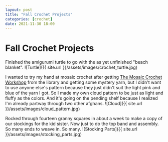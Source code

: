 ```yaml
---
layout: post
title: "Fall Crochet Projects"
categories: [crochet]
date: 2021-11-30 18:00
---
```


# Fall Crochet Projects

Finished the amigurumi turtle to go with the as yet unfinished "beach blanket". 
![Turtle]({{ site.url }}/assets/images/crochet_turtle.jpg)

I wanted to try my hand at mosaic crochet after getting [The Mosaic Crochet Workshop](https://www.crochet.com/mosaic-crochet-workshop/p/33892) from the library and getting some mystery yarn, but I didn't want to use anyone else's pattern because they just didn't suit the light pink and blue of the yarn I got. So I made my own cloud pattern to be just as light and fluffy as the colors. And it's going on the pending shelf because I realized I'm already partway through two other afghans. 
![Cloud]({{ site.url }}/assets/images/cloud_pattern.jpg)

Rocked through fourteen granny squares in about a week to make a copy of our stockings for the kid sister. Now just to do the top band and assembly. So many ends to weave in. So many.
![Stocking Parts]({{ site.url }}/assets/images/stocking_parts.jpg)